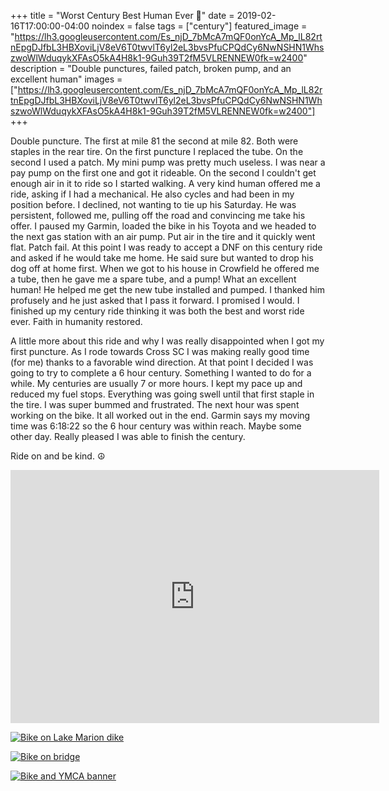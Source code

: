 +++
title =  "Worst Century Best Human Ever 💯"
date = 2019-02-16T17:00:00-04:00
noindex = false
tags = ["century"]
featured_image = "https://lh3.googleusercontent.com/Es_njD_7bMcA7mQF0onYcA_Mp_lL82rtnEpgDJfbL3HBXoviLjV8eV6T0twvlT6yl2eL3bvsPfuCPQdCy6NwNSHN1WhszwoWlWduqykXFAsO5kA4H8k1-9Guh39T2fM5VLRENNEW0fk=w2400"
description = "Double punctures, failed patch, broken pump, and an excellent human"
images = ["https://lh3.googleusercontent.com/Es_njD_7bMcA7mQF0onYcA_Mp_lL82rtnEpgDJfbL3HBXoviLjV8eV6T0twvlT6yl2eL3bvsPfuCPQdCy6NwNSHN1WhszwoWlWduqykXFAsO5kA4H8k1-9Guh39T2fM5VLRENNEW0fk=w2400"]
+++


Double puncture. The first at mile 81 the second at mile 82. Both were staples in the rear tire. On the first puncture I replaced the tube. On the second I used a patch. My mini pump was pretty much useless. I was near a pay pump on the first one and got it rideable. On the second I couldn't get enough air in it to ride so I started walking. A very kind human offered me a ride, asking if I had a mechanical. He also cycles and had been in my position before. I declined, not wanting to tie up his Saturday. He was persistent, followed me, pulling off the road and convincing me take his offer. I paused my Garmin, loaded the bike in his Toyota and we headed to the next gas station with an air pump. Put air in the tire and it quickly went flat. Patch fail. At this point I was ready to accept a DNF on this century ride and asked if he would take me home. He said sure but wanted to drop his dog off at home first. When we got to his house in Crowfield he offered me a tube, then he gave me a spare tube, and a pump! What an excellent human! He helped me get the new tube installed and pumped. I thanked him profusely and he just asked that I pass it forward. I promised I would. I finished up my century ride thinking it was both the best and worst ride ever. Faith in humanity restored.

A little more about this ride and why I was really disappointed when I got my first puncture. As I rode towards Cross SC I was making really good time (for me) thanks to a favorable wind direction. At that point I decided I was going to try to complete a 6 hour century. Something I wanted to do for a while. My centuries are usually 7 or more hours. I kept my pace up and reduced my fuel stops. Everything was going swell until that first staple in the tire. I was super bummed and frustrated. The next hour was spent working on the bike. It all worked out in the end. Garmin says my moving time was 6:18:22 so the 6 hour century was within reach. Maybe some other day. Really pleased I was able to finish the century. 

Ride on and be kind. ☮

<iframe height='405' width='590' frameborder='0' allowtransparency='true' scrolling='no' src='https://www.strava.com/activities/2154093050/embed/b75cade08ba9a7fe121d600322f6ef7e501bd8fb'></iframe>

[![Bike on Lake Marion dike](https://lh3.googleusercontent.com/Ld3Keyf4h6WGfruMXdIL0H0x4lccLN12tZl3k-lMwF0vyVgnWbO7WYb9cnGJf50iwG4DKl5Tx7JCvGK17bqE8sP_lxgD_V7PbtaKo2wCEGftli0-EoPm4ogvmGfBzAnd79C86PV_uPE=w2400)](https://lh3.googleusercontent.com/Ld3Keyf4h6WGfruMXdIL0H0x4lccLN12tZl3k-lMwF0vyVgnWbO7WYb9cnGJf50iwG4DKl5Tx7JCvGK17bqE8sP_lxgD_V7PbtaKo2wCEGftli0-EoPm4ogvmGfBzAnd79C86PV_uPE=w2400)

[![Bike on bridge](https://lh3.googleusercontent.com/jRFN2s-5gaUT08xrRutXmJkx4ijbqwnH6tPRbsYMz4wIj_BC-cME8QSTfIAxRfupnjcov-Wnh-4gQzVX-hRHu_xYLZBH8_dEbUM7QPXmHX7d69_7l-kFeOfq-EHjAbj0nwTMsXfXSFk=w2400)](https://lh3.googleusercontent.com/jRFN2s-5gaUT08xrRutXmJkx4ijbqwnH6tPRbsYMz4wIj_BC-cME8QSTfIAxRfupnjcov-Wnh-4gQzVX-hRHu_xYLZBH8_dEbUM7QPXmHX7d69_7l-kFeOfq-EHjAbj0nwTMsXfXSFk=w2400)


[![Bike and YMCA banner](https://lh3.googleusercontent.com/IOwM8awh0iyZ8_-Z7Fkc90jBbRzhMDf2emdMhuHymro_kYEKrGYxwaQTJoKIPbCaj-juw-6tf8ZCfON8UsHjaQJVQ1I5ybBR0fqh0J-I_jvcTfT_OGkmqxaGFCqsYIAKJpKDlumyCNA=w2400)](https://lh3.googleusercontent.com/IOwM8awh0iyZ8_-Z7Fkc90jBbRzhMDf2emdMhuHymro_kYEKrGYxwaQTJoKIPbCaj-juw-6tf8ZCfON8UsHjaQJVQ1I5ybBR0fqh0J-I_jvcTfT_OGkmqxaGFCqsYIAKJpKDlumyCNA=w2400)

